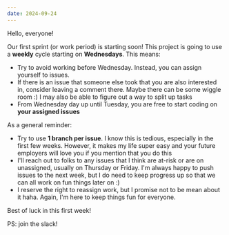 ```yaml
---
date: 2024-09-24
---
```

Hello, everyone!

Our first sprint (or work period) is starting soon! This project is going to use a **weekly** cycle starting on **Wednesdays**. This means:
* Try to avoid working before Wednesday. Instead, you can assign yourself to issues.
* If there is an issue that someone else took that you are also interested in, consider leaving a comment there. Maybe there can be some wiggle room :) I may also be able to figure out a way to split up tasks
* From Wednesday day up until Tuesday, you are free to start coding on **your assigned issues**

As a general reminder:
* Try to use **1 branch per issue**. I know this is tedious, especially in the first few weeks. However, it makes my life super easy and your future employers will love you if you mention that you do this
* I'll reach out to folks to any issues that I think are at-risk or are on unassigned, usually on Thursday or Friday. I'm always happy to push issues to the next week, but I do need to keep progress up so that we can all work on fun things later on :)
* I reserve the right to reassign work, but I promise not to be mean about it haha. Again, I'm here to keep things fun for everyone.

Best of luck in this first week!

PS: join the slack!